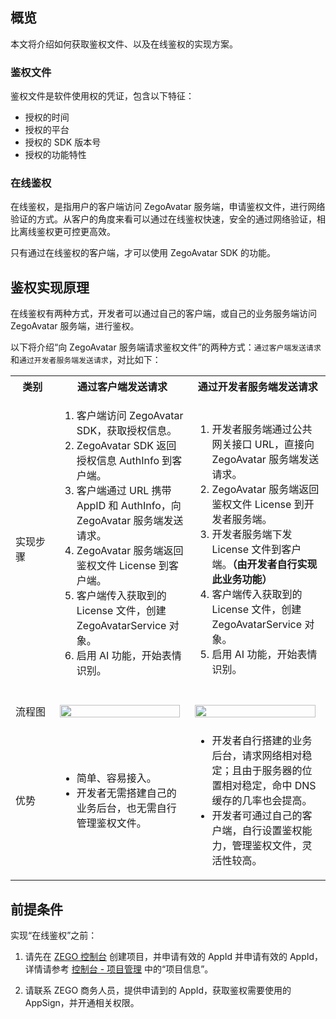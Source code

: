 ## 概览

本文将介绍如何获取鉴权文件、以及在线鉴权的实现方案。

### 鉴权文件

鉴权文件是软件使用权的凭证，包含以下特征：

- 授权的时间
- 授权的平台
- 授权的 SDK 版本号
- 授权的功能特性


### 在线鉴权

在线鉴权，是指用户的客户端访问 ZegoAvatar 服务端，申请鉴权文件，进行网络验证的方式。从客户的角度来看可以通过在线鉴权快速，安全的通过网络验证，相比离线鉴权更可控更高效。

只有通过在线鉴权的客户端，才可以使用 ZegoAvatar SDK 的功能。

## 鉴权实现原理

在线鉴权有两种方式，开发者可以通过自己的客户端，或自己的业务服务端访问 ZegoAvatar 服务端，进行鉴权。

以下将介绍“向 ZegoAvatar 服务端请求鉴权文件”的两种方式：`通过客户端发送请求`和`通过开发者服务端发送请求`，对比如下：

<table>
  <colgroup>
    <col width="14%">
    <col width="43%">
    <col width="43%">
  </colgroup>
  <tbody><tr>
    <th>类别</th>
    <th>通过客户端发送请求</th>
    <th>通过开发者服务端发送请求</th>
  </tr>
  <tr>
    <td>实现步骤</td>
    <td><ol><li>客户端访问 ZegoAvatar SDK，获取授权信息。</li><li>ZegoAvatar SDK 返回授权信息 AuthInfo 到客户端。</li><li>客户端通过 URL 携带 AppID 和 AuthInfo，向 ZegoAvatar 服务端发送请求。</li><li>ZegoAvatar 服务端返回鉴权文件 License 到客户端。</li><li>客户端传入获取到的 License 文件，创建 ZegoAvatarService 对象。</li><li>启用 AI 功能，开始表情识别。</li>&nbsp;</ol></td>
    <td><ol>&nbsp;<li>开发者服务端通过公共网关接口 URL，直接向 ZegoAvatar 服务端发送请求。</li><li>ZegoAvatar 服务端返回鉴权文件 License 到开发者服务端。</li>
<li>开发者服务端下发 License 文件到客户端。<b>（由开发者自行实现此业务功能）</b></li><li>客户端传入获取到的 License 文件，创建 ZegoAvatarService 对象。</li><li>启用 AI 功能，开始表情识别。</li>&nbsp;</ol></td>
  </tr>
  <tr>
    <td>流程图</td>
    <td><img src="https://storage.zego.im/sdk-doc/Pics/ZegoAvatar/avatar_flow_1.png" width="98%"></td>
    <td><img src="https://storage.zego.im/sdk-doc/Pics/ZegoAvatar/avatar_flow_2.png" width="98%"></td>
  </tr>
  <tr>
    <td>优势</td>
    <td><ul><li>简单、容易接入。</li><li>开发者无需搭建自己的业务后台，也无需自行管理鉴权文件。</li></ul></td>
    <td><ul><li>开发者自行搭建的业务后台，请求网络相对稳定；且由于服务器的位置相对稳定，命中 DNS 缓存的几率也会提高。</li><li>开发者可通过自己的客户端，自行设置鉴权能力，管理鉴权文件，灵活性较高。</li></ul></td>
  </tr>
</tbody></table>



## 前提条件

实现“在线鉴权”之前：

1. 请先在 [ZEGO 控制台](https://console.zego.im/) 创建项目，并申请有效的 AppId 并申请有效的 AppId，详情请参考 [控制台 - 项目管理](#12107) 中的“项目信息”。

2. 请联系 ZEGO 商务人员，提供申请到的 AppId，获取鉴权需要使用的 AppSign，并开通相关权限。
